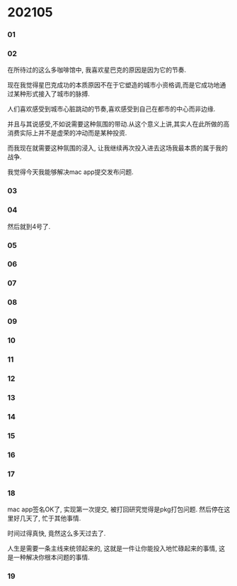 # 202105

### 01
### 02

在所待过的这么多咖啡馆中, 我喜欢星巴克的原因是因为它的节奏.

现在我觉得星巴克成功的本质原因不在于它塑造的城市小资格调,而是它成功地通过某种形式接入了城市的脉搏.

人们喜欢感受到城市心脏跳动的节奏,喜欢感受到自己在都市的中心而非边缘.

并且与其说感受,不如说需要这种氛围的带动.从这个意义上讲,其实人在此所做的高消费实际上并不是虚荣的冲动而是某种投资.

而我现在就需要这种氛围的浸入, 让我继续再次投入进去这场我最本质的属于我的战争.

我觉得今天我能够解决mac app提交发布问题.

### 03
### 04

然后就到4号了.

### 05
### 06
### 07
### 08
### 09
### 10
### 11
### 12
### 13
### 14
### 15
### 16
### 17
### 18

mac app签名OK了, 实现第一次提交, 被打回研究觉得是pkg打包问题.
然后停在这里好几天了, 忙于其他事情.

时间过得真快, 竟然这么多天过去了.

人生是需要一条主线来统领起来的, 这就是一件让你能投入地忙碌起来的事情,
这是一种解决你根本问题的事情.

### 19


